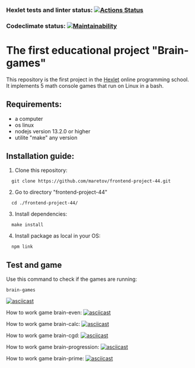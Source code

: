 ### Hexlet tests and linter status: [![Actions Status](https://github.com/maretov/frontend-project-44/workflows/hexlet-check/badge.svg)](https://github.com/maretov/frontend-project-44/actions) 
### Codeclimate status: [![Maintainability](https://api.codeclimate.com/v1/badges/f33d4e0a4673df93a057/maintainability)](https://codeclimate.com/github/maretov/frontend-project-44/maintainability)

# The first educational project "Brain-games"
This repository is the first project in the [Hexlet](hexlet.io) online programming school. It implements 5 math console games that run on Linux in a bash.

## Requirements:
- a computer
- os linux
- nodejs version 13.2.0 or higher
- utilite "make" any version 

## Installation guide:
1) Clone this repository:
```
  git clone https://github.com/maretov/frontend-project-44.git
```
2) Go to directory "frontend-project-44"
```
  cd ./frontend-project-44/
```
3) Install dependencies:
```
  make install
```
4) Install package as local in your OS:
```
  npm link
```
## Test and game
Use this command to check if the games are running:
```
brain-games
```
[![asciicast](https://asciinema.org/a/VOQoYvnW8uDKerv18HRpEaauN.svg)](https://asciinema.org/a/VOQoYvnW8uDKerv18HRpEaauN)

How to work game brain-even:
[![asciicast](https://asciinema.org/a/1px3DGYpzW8xZ5cosZgFGOi3c.svg)](https://asciinema.org/a/1px3DGYpzW8xZ5cosZgFGOi3c)

How to work game brain-calc:
[![asciicast](https://asciinema.org/a/76i3vQU0nbV1uNJKFC1vukg9Q.svg)](https://asciinema.org/a/76i3vQU0nbV1uNJKFC1vukg9Q)

How to work game brain-cgd:
[![asciicast](https://asciinema.org/a/tQgHr310sKBxhEoDP7IFHal6j.svg)](https://asciinema.org/a/tQgHr310sKBxhEoDP7IFHal6j)

How to work game brain-progression:
[![asciicast](https://asciinema.org/a/Vb7jd2Mf0NLGyPY3NZ9OehscC.svg)](https://asciinema.org/a/Vb7jd2Mf0NLGyPY3NZ9OehscC)

How to work game brain-prime:
[![asciicast](https://asciinema.org/a/GSAMZG5FEJpj8M48JpJUpwbXE.svg)](https://asciinema.org/a/GSAMZG5FEJpj8M48JpJUpwbXEC)
